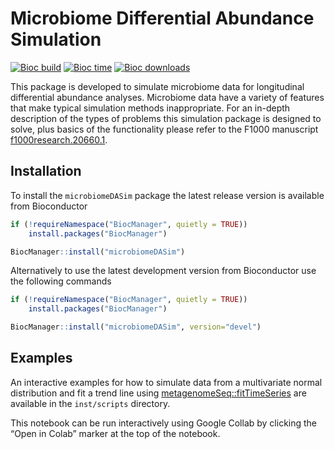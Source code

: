 Microbiome Differential Abundance Simulation
================

[![Bioc
build](http://bioconductor.org/shields/build/release/bioc/microbiomeDASim.svg)](http://bioconductor.org/checkResults/release/bioc-LATEST/microbiomeDASim/)
[![Bioc
time](http://bioconductor.org/shields/years-in-bioc/microbiomeDASim.svg)](https://bioconductor.org/packages/microbiomeDASim)
[![Bioc
downloads](http://bioconductor.org/shields/downloads/release/microbiomeDASim.svg)](http://bioconductor.org/packages/stats/bioc/microbiomeDASim/)

This package is developed to simulate microbiome data for longitudinal
differential abundance analyses. Microbiome data have a variety of
features that make typical simulation methods inappropriate. For an
in-depth description of the types of problems this simulation package is
designed to solve, plus basics of the functionality please refer to the
F1000 manuscript
[f1000research.20660.1](https://doi.org/10.12688/f1000research.20660.1).

## Installation

To install the `microbiomeDASim` package the latest release version is
available from Bioconductor

``` r
if (!requireNamespace("BiocManager", quietly = TRUE))
    install.packages("BiocManager")

BiocManager::install("microbiomeDASim")
```

Alternatively to use the latest development version from Bioconductor
use the following commands

``` r
if (!requireNamespace("BiocManager", quietly = TRUE))
    install.packages("BiocManager")

BiocManager::install("microbiomeDASim", version="devel")
```

## Examples

An interactive examples for how to simulate data from a multivariate
normal distribution and fit a trend line using
[metagenomeSeq::fitTimeSeries](https://bioconductor.org/packages/release/bioc/html/metagenomeSeq.html)
are available in the `inst/scripts` directory.

This notebook can be run interactively using Google Collab by clicking
the “Open in Colab” marker at the top of the notebook.

